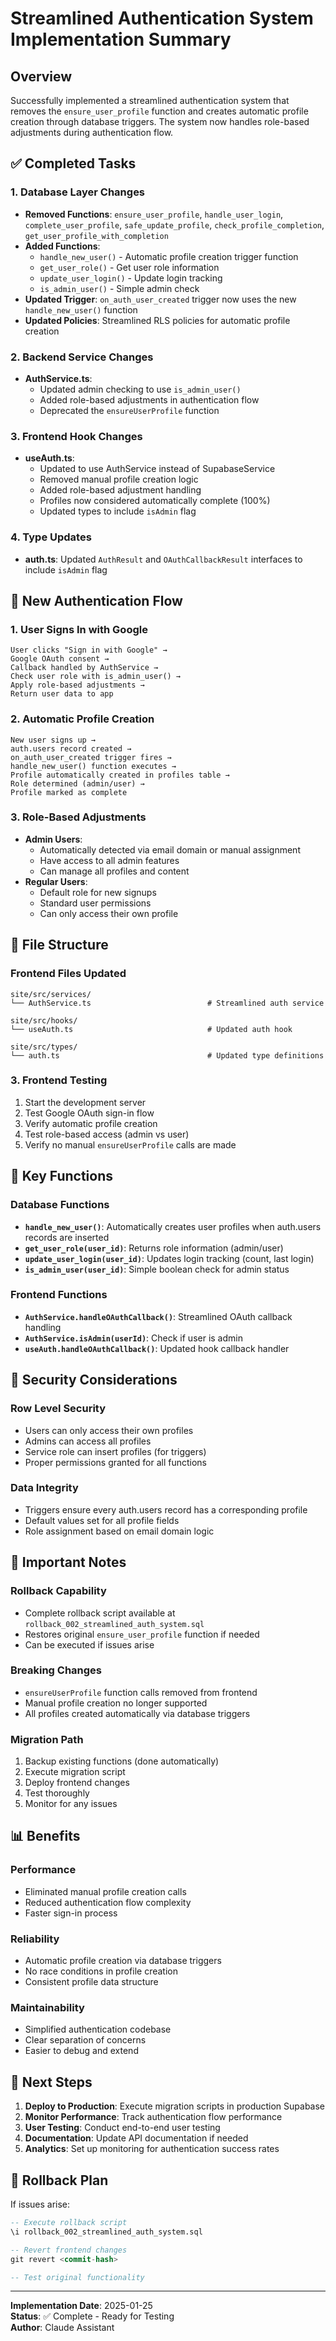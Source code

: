 # Streamlined Authentication System Implementation Summary

## Overview
Successfully implemented a streamlined authentication system that removes the `ensure_user_profile` function and creates automatic profile creation through database triggers. The system now handles role-based adjustments during authentication flow.

## ✅ Completed Tasks

### 1. Database Layer Changes
- **Removed Functions**: `ensure_user_profile`, `handle_user_login`, `complete_user_profile`, `safe_update_profile`, `check_profile_completion`, `get_user_profile_with_completion`
- **Added Functions**: 
  - `handle_new_user()` - Automatic profile creation trigger function
  - `get_user_role()` - Get user role information
  - `update_user_login()` - Update login tracking
  - `is_admin_user()` - Simple admin check
- **Updated Trigger**: `on_auth_user_created` trigger now uses the new `handle_new_user()` function
- **Updated Policies**: Streamlined RLS policies for automatic profile creation

### 2. Backend Service Changes
- **AuthService.ts**: 
  - Updated admin checking to use `is_admin_user()`
  - Added role-based adjustments in authentication flow
  - Deprecated the `ensureUserProfile` function

### 3. Frontend Hook Changes
- **useAuth.ts**:
  - Updated to use AuthService instead of SupabaseService
  - Removed manual profile creation logic
  - Added role-based adjustment handling
  - Profiles now considered automatically complete (100%)
  - Updated types to include `isAdmin` flag

### 4. Type Updates
- **auth.ts**: Updated `AuthResult` and `OAuthCallbackResult` interfaces to include `isAdmin` flag

## 🔄 New Authentication Flow

### 1. User Signs In with Google
```
User clicks "Sign in with Google" → 
Google OAuth consent → 
Callback handled by AuthService → 
Check user role with is_admin_user() → 
Apply role-based adjustments → 
Return user data to app
```

### 2. Automatic Profile Creation
```
New user signs up → 
auth.users record created → 
on_auth_user_created trigger fires → 
handle_new_user() function executes → 
Profile automatically created in profiles table → 
Role determined (admin/user) → 
Profile marked as complete
```

### 3. Role-Based Adjustments
- **Admin Users**: 
  - Automatically detected via email domain or manual assignment
  - Have access to all admin features
  - Can manage all profiles and content
- **Regular Users**: 
  - Default role for new signups
  - Standard user permissions
  - Can only access their own profile

## 📁 File Structure

### Frontend Files Updated
```
site/src/services/
└── AuthService.ts                          # Streamlined auth service

site/src/hooks/
└── useAuth.ts                              # Updated auth hook

site/src/types/
└── auth.ts                                 # Updated type definitions
```

### 3. Frontend Testing
1. Start the development server
2. Test Google OAuth sign-in flow
3. Verify automatic profile creation
4. Test role-based access (admin vs user)
5. Verify no manual `ensureUserProfile` calls are made

## 🔧 Key Functions

### Database Functions
- **`handle_new_user()`**: Automatically creates user profiles when auth.users records are inserted
- **`get_user_role(user_id)`**: Returns role information (admin/user)
- **`update_user_login(user_id)`**: Updates login tracking (count, last login)
- **`is_admin_user(user_id)`**: Simple boolean check for admin status

### Frontend Functions
- **`AuthService.handleOAuthCallback()`**: Streamlined OAuth callback handling
- **`AuthService.isAdmin(userId)`**: Check if user is admin
- **`useAuth.handleOAuthCallback()`**: Updated hook callback handler

## 🔐 Security Considerations

### Row Level Security
- Users can only access their own profiles
- Admins can access all profiles
- Service role can insert profiles (for triggers)
- Proper permissions granted for all functions

### Data Integrity
- Triggers ensure every auth.users record has a corresponding profile
- Default values set for all profile fields
- Role assignment based on email domain logic

## 🚨 Important Notes

### Rollback Capability
- Complete rollback script available at `rollback_002_streamlined_auth_system.sql`
- Restores original `ensure_user_profile` function if needed
- Can be executed if issues arise

### Breaking Changes
- `ensureUserProfile` function calls removed from frontend
- Manual profile creation no longer supported
- All profiles created automatically via database triggers

### Migration Path
1. Backup existing functions (done automatically)
2. Execute migration script
3. Deploy frontend changes
4. Test thoroughly
5. Monitor for any issues

## 📊 Benefits

### Performance
- Eliminated manual profile creation calls
- Reduced authentication flow complexity
- Faster sign-in process

### Reliability
- Automatic profile creation via database triggers
- No race conditions in profile creation
- Consistent profile data structure

### Maintainability
- Simplified authentication codebase
- Clear separation of concerns
- Easier to debug and extend

## 🎯 Next Steps

1. **Deploy to Production**: Execute migration scripts in production Supabase
2. **Monitor Performance**: Track authentication flow performance
3. **User Testing**: Conduct end-to-end user testing
4. **Documentation**: Update API documentation if needed
5. **Analytics**: Set up monitoring for authentication success rates

## 📝 Rollback Plan

If issues arise:
```sql
-- Execute rollback script
\i rollback_002_streamlined_auth_system.sql

-- Revert frontend changes
git revert <commit-hash>

-- Test original functionality
```

---

**Implementation Date**: 2025-01-25  
**Status**: ✅ Complete - Ready for Testing  
**Author**: Claude Assistant